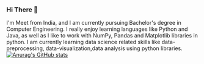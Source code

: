 ### Hi There 👋

I'm Meet from India, and I am currently pursuing Bachelor's degree in Computer Engineering. I really enjoy learning languages like Python and Java, as well as I like to work with NumPy, Pandas and Matplotlib libraries in python. I am currently learning data science related skills like data-preprocessing, data-visualization,data analysis using python libraries.
[![Anurag's GitHub stats](https://github-readme-stats.vercel.app/api?username=meet1182)](https://github.com/anuraghazra/github-readme-stats)
